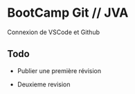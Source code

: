 # BootCamp Git // JVA

Connexion de VSCode et Github

## Todo

- Publier une première révision

- Deuxieme revision
